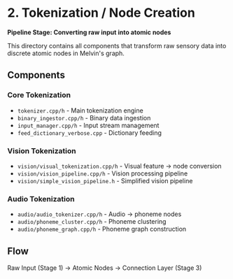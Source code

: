# 2. Tokenization / Node Creation

**Pipeline Stage: Converting raw input into atomic nodes**

This directory contains all components that transform raw sensory data into discrete atomic nodes in Melvin's graph.

## Components

### Core Tokenization
- `tokenizer.cpp/h` - Main tokenization engine
- `binary_ingestor.cpp/h` - Binary data ingestion
- `input_manager.cpp/h` - Input stream management
- `feed_dictionary_verbose.cpp` - Dictionary feeding

### Vision Tokenization
- `vision/visual_tokenization.cpp/h` - Visual feature → node conversion
- `vision/vision_pipeline.cpp/h` - Vision processing pipeline
- `vision/simple_vision_pipeline.h` - Simplified vision pipeline

### Audio Tokenization
- `audio/audio_tokenizer.cpp/h` - Audio → phoneme nodes
- `audio/phoneme_cluster.cpp/h` - Phoneme clustering
- `audio/phoneme_graph.cpp/h` - Phoneme graph construction

## Flow
Raw Input (Stage 1) → Atomic Nodes → Connection Layer (Stage 3)

